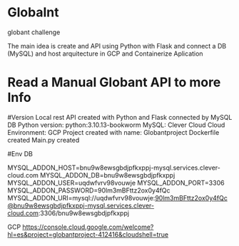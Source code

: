 # Globalnt
globant challenge

The main idea is create and API using Python with Flask and connect a DB (MySQL) and host arquitecture in GCP and Containerize Aplication
# Read a Manual Globant API to more Info

#Version
Local rest API created with Python and Flask connected by MySQL DB
Python version: python:3.10.13-bookworm
MySQL: Clever Cloud
Cloud Environment: GCP
Project created with name: Globantproject
Dockerfile created
Main.py created


#Env DB

MYSQL_ADDON_HOST=bnu9w8ewsgbdjpfkxppj-mysql.services.clever-cloud.com
MYSQL_ADDON_DB=bnu9w8ewsgbdjpfkxppj
MYSQL_ADDON_USER=uqdwfvrv98vouwje
MYSQL_ADDON_PORT=3306
MYSQL_ADDON_PASSWORD=90lm3mBFttz2ox0y4fQc
MYSQL_ADDON_URI=mysql://uqdwfvrv98vouwje:90lm3mBFttz2ox0y4fQc@bnu9w8ewsgbdjpfkxppj-mysql.services.clever-cloud.com:3306/bnu9w8ewsgbdjpfkxppj

GCP
https://console.cloud.google.com/welcome?hl=es&project=globantproject-412416&cloudshell=true
        
